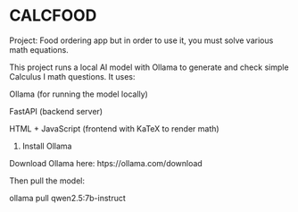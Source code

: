 # CALCFOOD

Project: Food ordering app but in order to use it, you must solve various math equations.

This project runs a local AI model with Ollama to generate and check simple Calculus I math questions.
It uses:

Ollama (for running the model locally)

FastAPI (backend server)

HTML + JavaScript (frontend with KaTeX to render math)

1. Install Ollama

Download Ollama here:  htps://ollama.com/download

Then pull the model:

ollama pull qwen2.5:7b-instruct
